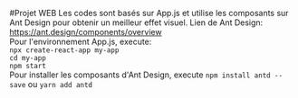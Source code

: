 #Projet WEB
Les codes sont basés sur App.js et utilise les composants sur Ant Design pour obtenir un meilleur effet visuel.
Lien de Ant Design: https://ant.design/components/overview  
Pour l'environnement App.js, execute:  
  `npx create-react-app my-app`  
  `cd my-app`  
  `npm start`  
Pour installer les composants d'Ant Design, execute `npm install antd --save` ou `yarn add antd`
